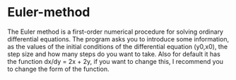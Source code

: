 # Euler-method
The Euler method is a first-order numerical procedure for solving ordinary differential equations.
The program asks you to introduce some information, as the values of the initial conditions of the differential equation (y0,x0), the step size and how many steps do you want to take. 
Also for default it has the function dx/dy = 2x + 2y, if you want to change this, I recommend you to change the form of the function.
